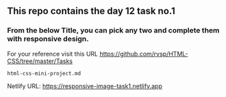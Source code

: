 ## This repo contains the day 12 task no.1

### From the below Title, you can pick any two and complete them with responsive design.<br>
For your reference visit this URL https://github.com/rvsp/HTML-CSS/tree/master/Tasks

`html-css-mini-project.md`

Netlify URL: https://responsive-image-task1.netlify.app
